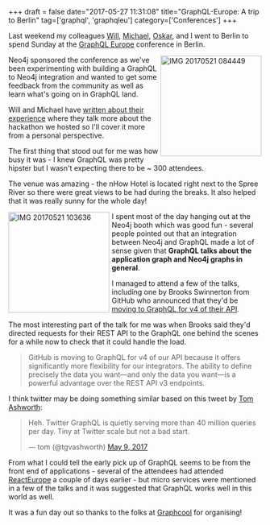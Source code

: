 +++
draft = false
date="2017-05-27 11:31:08"
title="GraphQL-Europe: A trip to Berlin"
tag=['graphql', 'graphqleu']
category=['Conferences']
+++

<p>Last weekend my colleagues <a href="https://twitter.com/lyonwj?lang=en">Will</a>, <a href="https://twitter.com/mesirii?lang=en">Michael</a>, <a href="https://twitter.com/oskarhane?lang=en">Oskar</a>, and I went to Berlin to spend Sunday at the <a href="https://graphql-europe.org/">GraphQL Europe</a> conference in Berlin.
</p>


<div style="float:right; margin-right: 2px">

<img src="{{<siteurl>}}/uploads/2017/05/IMG_20170521_084449.jpg" alt="IMG 20170521 084449" title="IMG_20170521_084449.jpg" border="0"  height="200" />
</div>


<p>
Neo4j sponsored the conference as we've been experimenting with building a GraphQL to Neo4j integration and wanted to get some feedback from the community as well as learn what's going on in GraphQL land.</p>


<p>Will and Michael have <a href="https://neo4j.com/blog/graphql-neo4j-graph-database-integration/">written about their experience</a> where they talk more about the hackathon we hosted so I'll cover it more from a personal perspective.
</p>


<p>
The first thing that stood out for me was how busy it was - I knew GraphQL was pretty hipster but I wasn't expecting there to be ~ 300 attendees.
</p>



<p>
The venue was amazing - the nHow Hotel is located right next to the Spree River so there were great views to be had during the breaks. It also helped that it was really sunny for the whole day!
</p>


<div style="float:left; margin-right: 5px;">

<img src="{{<siteurl>}}/uploads/2017/05/IMG_20170521_103636.jpg" alt="IMG 20170521 103636" title="IMG_20170521_103636.jpg" border="0"  height="200" />
</div>


<p>
I spent most of the day hanging out at the Neo4j booth which was good fun - several people pointed out that an integration between Neo4j and GraphQL made a lot of sense given that <strong>GraphQL talks about the application graph and Neo4j graphs in general</strong>. 
</p>


<p>
I managed to attend a few of the talks, including one by Brooks Swinnerton from GitHub who announced that they'd be <a href="https://developer.github.com/v4/">moving to GraphQL for v4 of their API</a>. 
</p>


<p>
The most interesting part of the talk for me was when Brooks said they'd directed requests for their REST API to the GraphQL one behind the scenes for a while now to check that it could handle the load.
</p>



<blockquote>
GitHub is moving to GraphQL for v4 of our API because it offers significantly more flexibility for our integrators. The ability to define precisely the data you want—and only the data you want—is a powerful advantage over the REST API v3 endpoints.
</blockquote>

<p>I think twitter may be doing something similar based on this tweet by <a href="https://twitter.com/tgvashworth">Tom Ashworth</a>:</p>


<blockquote class="twitter-tweet" data-lang="en"><p lang="en" dir="ltr">Heh. Twitter GraphQL is quietly serving more than 40 million queries per day. Tiny at Twitter scale but not a bad start.</p>
&mdash; tom (@tgvashworth) <a href="https://twitter.com/tgvashworth/status/862049341472522240">May 9, 2017</a></blockquote>
<script async src="//platform.twitter.com/widgets.js" charset="utf-8"></script>

<p>
From what I could tell the early pick up of GraphQL seems to be from the front end of applications - several of the attendees had attended <a href="https://www.react-europe.org/">ReactEurope</a> a couple of days earlier - but micro services were mentioned in a few of the talks and it was suggested that GraphQL works well in this world as well. 
</p>


<p>
It was a fun day out so thanks to the folks at <a href="https://www.graph.cool/">Graphcool</a> for organising!
</p>

